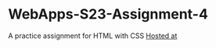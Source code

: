 # WebApps-S23-Assignment-4
A practice assignment for HTML with CSS
[Hosted at](https://44-563-Web-Apps-S23/44563-webapps-s23-assignment4-DivyaGorantl/)